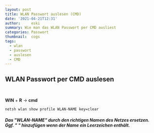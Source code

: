```yaml
---
layout: post
title: WLAN Passwort auslesen (CMD)
date: '2021-04-21T12:31'
author:     eski
summary: Wie man das WLAN Passwort per CMD ausliest
categories: Passwort
thumbnail:  cogs
tags:
  - wlan
  - passwort
  - auslesen
  - CMD
---
```


## WLAN Passwort per CMD auslesen
<br>

__WIN__ + __R__ -> __cmd__
```
netsh wlan show profile WLAN-NAME key=clear
```
<h5>Das "WLAN-NAME" durch den richtigen Namen des Netzes ersetzen.<br>
Ggf. " " hinzufügen wenn der Name ein Leerzeichen enthält.

